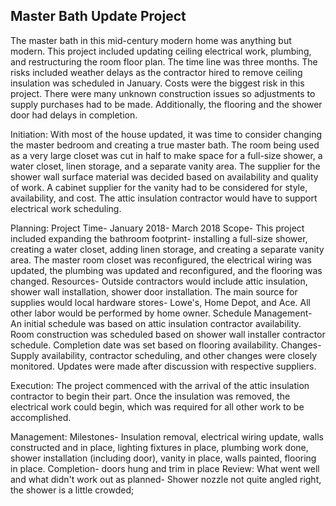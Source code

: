 ## Master Bath Update Project

The master bath in this mid-century modern home was anything but modern. This
project included updating ceiling electrical work, plumbing, and restructuring
the room floor plan. The time line was three months. The risks included weather
delays as the contractor hired to remove ceiling insulation was scheduled in
January. Costs were the biggest risk in this project. There were many unknown
construction issues so adjustments to supply purchases had to be made.
Additionally, the flooring and the shower door had delays in completion.

Initiation: With most of the house updated, it was time to consider changing the master bedroom and creating a true master bath. The room being used as a very large closet was cut in half to make space for a full-size shower, a water closet, linen storage, and a separate vanity area. The supplier for the shower wall surface material was decided based on availability and quality of work. A cabinet supplier for the vanity had to be considered for style, availability, and cost. The attic insulation contractor would have to support electrical work scheduling.

Planning: Project Time- January 2018- March 2018
Scope- This project included expanding the bathroom footprint- installing a full-size shower, creating a water closet, adding linen storage, and creating a separate vanity area. The master room closet was reconfigured, the electrical wiring was updated, the plumbing was updated and reconfigured, and the flooring was changed.
Resources- Outside contractors would include attic insulation, shower wall installation, shower door installation. The main source for supplies would local hardware stores- Lowe's, Home Depot, and Ace. All other labor would be performed by home owner.
Schedule Management- An initial schedule was based on attic insulation contractor availability. Room construction was scheduled based on shower wall installer contractor schedule. Completion date was set based on flooring availability.
Changes- Supply availability, contractor scheduling, and other changes were closely monitored. Updates were made after discussion with respective suppliers.

Execution: The project commenced with the arrival of the attic insulation contractor to begin their part. Once the insulation was removed, the electrical work could begin, which was required for all other work to be accomplished.

Management: Milestones- Insulation removal, electrical wiring update, walls constructed and in place, lighting fixtures in place, plumbing work done, shower installation (including door), vanity in place, walls painted, flooring in place. Completion- doors hung and trim in place
Review:
What went well and what didn't work out as planned- Shower nozzle not quite angled right, the shower is a little crowded;
